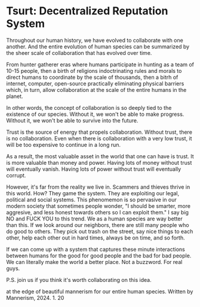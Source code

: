 # Tsurt: Decentralized Reputation System

Throughout our human history, we have evolved to collaborate with one another. 
And the entire evolution of human species can be summarized by the sheer scale of collaboration that has evolved over time. 

From hunter gatherer eras where humans participate in hunting as a team of 10-15 people, 
then a birth of religions indoctrinating rules and morals to direct humans to coordinate by the scale of thousands,
then a bitrh of internet, computer, open-source practically eliminating physical barriers which, in turn, allow collaboration at the scale of the entire humans in the planet.

In other words, the concept of collaboration is so deeply tied to the existence of our species. 
Without it, we won't be able to make progress. 
Without it, we won't be able to survive into the future.

Trust is the source of energy that propels collaboration.
Without trust, there is no collaboration. 
Even when there is collaboration with a very low trust, it will be too expensive to continue in a long run.

As a result, the most valuable asset in the world that one can have is trust.
It is more valuable than money and power. 
Having lots of money without trust will eventually vanish.
Having lots of power without trust will eventually corrupt.

However, it's far from the reality we live in.
Scammers and thieves thrive in this world.
How? They game the system. 
They are exploiting our legal, political and social systems.
This phenomemon is so pervasive in our modern society that sometimes people wonder, 
"I should be smarter, more aggresive, and less honest towards others so I can exploit them."
I say big NO and FUCK YOU to this trend.
We as a human species are way better than this.
If we look around our neighbors, there are still many people who do good to others. 
They pick out trash on the street, say nice things to each other, help each other out in hard times, always be on time, and so forth.

If we can come up with a system that captures these minute interactions between humans for the good for good people and the bad for bad people. 
We can literally make the world a better place. Not a buzzword. For real guys. 

P.S. join us if you think it's worth collaborating on this idea. 

at the edge of beautiful mannerism for our entire human species. 
Written by Mannerism,
2024. 1. 20
